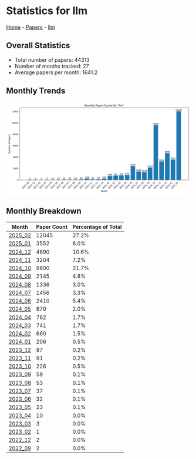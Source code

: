 # Statistics for llm

[Home](https://lixin97.github.io/arXivRadar) - [Papers](https://lixin97.github.io/arXivRadar/papers) - [llm](https://lixin97.github.io/arXivRadar/papers/llm)

## Overall Statistics

- Total number of papers: 44313
- Number of months tracked: 27
- Average papers per month: 1641.2

## Monthly Trends

![Monthly Paper Counts](monthly_stats.png)

## Monthly Breakdown

| Month | Paper Count | Percentage of Total |
| --- | --- | --- |
| [2025_02](./2025_02/papers_1.md) | 12045 | 27.2% |
| [2025_01](./2025_01/papers_1.md) | 3552 | 8.0% |
| [2024_12](./2024_12/papers_1.md) | 4690 | 10.6% |
| [2024_11](./2024_11/papers_1.md) | 3204 | 7.2% |
| [2024_10](./2024_10/papers_1.md) | 9600 | 21.7% |
| [2024_09](./2024_09/papers_1.md) | 2145 | 4.8% |
| [2024_08](./2024_08/papers_1.md) | 1336 | 3.0% |
| [2024_07](./2024_07/papers_1.md) | 1456 | 3.3% |
| [2024_06](./2024_06/papers_1.md) | 2410 | 5.4% |
| [2024_05](./2024_05/papers_1.md) | 870 | 2.0% |
| [2024_04](./2024_04/papers_1.md) | 762 | 1.7% |
| [2024_03](./2024_03/papers_1.md) | 741 | 1.7% |
| [2024_02](./2024_02/papers_1.md) | 660 | 1.5% |
| [2024_01](./2024_01/papers_1.md) | 206 | 0.5% |
| [2023_12](./2023_12/papers_1.md) | 97 | 0.2% |
| [2023_11](./2023_11/papers_1.md) | 91 | 0.2% |
| [2023_10](./2023_10/papers_1.md) | 226 | 0.5% |
| [2023_09](./2023_09/papers_1.md) | 59 | 0.1% |
| [2023_08](./2023_08/papers_1.md) | 53 | 0.1% |
| [2023_07](./2023_07/papers_1.md) | 37 | 0.1% |
| [2023_06](./2023_06/papers_1.md) | 32 | 0.1% |
| [2023_05](./2023_05/papers_1.md) | 23 | 0.1% |
| [2023_04](./2023_04/papers_1.md) | 10 | 0.0% |
| [2023_03](./2023_03/papers_1.md) | 3 | 0.0% |
| [2023_02](./2023_02/papers_1.md) | 1 | 0.0% |
| [2022_12](./2022_12/papers_1.md) | 2 | 0.0% |
| [2022_09](./2022_09/papers_1.md) | 2 | 0.0% |

